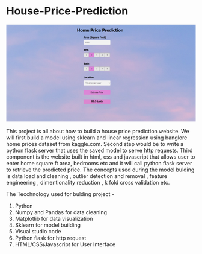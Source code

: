 # House-Price-Prediction
![Output](https://github.com/Pranoti-2002/House-Price-Prediction/blob/main/home_page.png) 


This project is all about  how to build a house price prediction website. We will first build a model using sklearn and linear regression using banglore home prices dataset from kaggle.com. Second step would be to write a python flask server that uses the saved model to serve http requests. Third component is the website built in html, css and javascript that allows user to enter home square ft area, bedrooms etc and it will call python flask server to retrieve the predicted price. The concepts 
used during the model bulding is data load and cleaning , outlier detection and removal , feature engineering , dimentionality reduction , k fold cross validation etc. 

The Tecchnology used for bulding project - 

1. Python
2. Numpy and Pandas for data cleaning
3. Matplotlib for data visualization
4. Sklearn for model building
5. Visual studio code 
6. Python flask for http request 
7. HTML/CSS/Javascript for User Interface 
